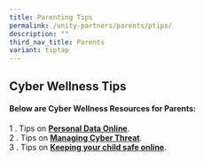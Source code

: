 ```yaml
---
title: Parenting Tips
permalink: /unity-partners/parents/ptips/
description: ""
third_nav_title: Parents
variant: tiptap
---
```

<h2>Cyber Wellness Tips&nbsp;</h2>
<h4>Below are Cyber Wellness Resources for Parents:&nbsp;</h4>
<p>1 . Tips on <strong><a href="/files/Cyberwellness%20Personal%20Data%20Online.pdf" rel="noopener noreferrer nofollow" target="_blank">Personal Data Online</a></strong>.
<br>2 . Tips on <strong><a href="/files/Tip%20Sheet%20on%20cyberthreat%20updated.pdf" rel="noopener noreferrer nofollow" target="_blank">Managing Cyber Threat</a></strong>.
<br>3 . Tips on <strong><a href="/files/Tip%20Sheet%20helping%20your%20child%20safe%20online.pdf" rel="noopener noreferrer nofollow" target="_blank">Keeping your child safe online</a></strong>.</p>